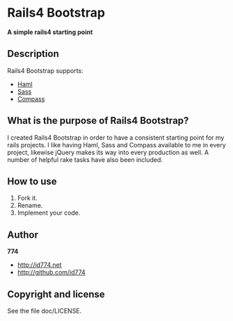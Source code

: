 Rails4 Bootstrap
================

**A simple rails4 starting point**


Description
-----------

Rails4 Bootstrap supports:

* [Haml](http://haml-lang.com/)
* [Sass](http://sass-lang.com/)
* [Compass](https://github.com/chriseppstein/compass)


## What is the purpose of Rails4 Bootstrap?

I created Rails4 Bootstrap in order to have a consistent starting point for my rails projects. I like having Haml, Sass and Compass available to me in every project, likewise jQuery makes its way into every production as well. A number of helpful rake tasks have also been included.


## How to use

1. Fork it.
2. Rename.
3. Implement your code.


Author
------

**774**

+ http://id774.net
+ http://github.com/id774


Copyright and license
---------------------

See the file doc/LICENSE.

